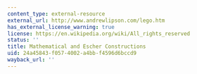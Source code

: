 ```yaml
---
content_type: external-resource
external_url: http://www.andrewlipson.com/lego.htm
has_external_license_warning: true
license: https://en.wikipedia.org/wiki/All_rights_reserved
status: ''
title: Mathematical and Escher Constructions
uid: 24a45843-f057-4002-a4bb-f4596d6bccd9
wayback_url: ''
---
```

